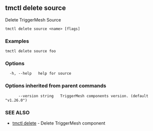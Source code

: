 ## tmctl delete source

Delete TriggerMesh Source

```
tmctl delete source <name> [flags]
```

### Examples

```
tmctl delete source foo
```

### Options

```
  -h, --help   help for source
```

### Options inherited from parent commands

```
      --version string   TriggerMesh components version. (default "v1.26.0")
```

### SEE ALSO

* [tmctl delete](tmctl_delete.md)	 - Delete TriggerMesh component

